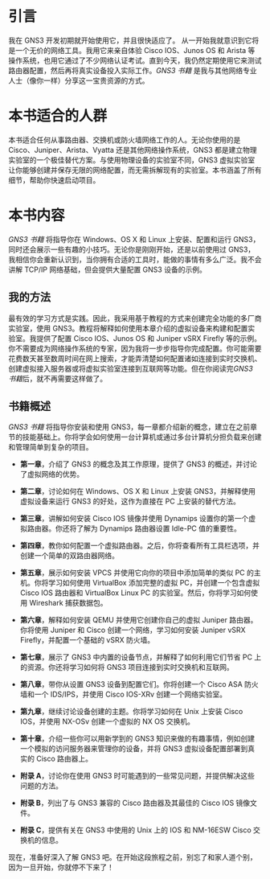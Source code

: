 # 引言

我在 GNS3 开发初期就开始使用它，并且很快适应了。 从一开始我就意识到它将是一个无价的网络工具。我用它来亲自体验 Cisco IOS、Junos OS 和 Arista 等操作系统，也用它通过了不少网络认证考试。直到今天，我仍然定期使用它来测试路由器配置，然后再将真实设备投入实际工作。*GNS3 书籍* 是我与其他网络专业人士（像你一样）分享这一宝贵资源的方式。

# 本书适合的人群

本书适合任何从事路由器、交换机或防火墙网络工作的人。无论你使用的是 Cisco、Juniper、Arista、Vyatta 还是其他网络操作系统，GNS3 都是建立物理实验室的一个极佳替代方案。与使用物理设备的实验室不同，GNS3 虚拟实验室让你能够创建并保存无限的网络配置，而无需拆解现有的实验室。本书涵盖了所有细节，帮助你快速启动项目。

# 本书内容

*GNS3 书籍* 将指导你在 Windows、OS X 和 Linux 上安装、配置和运行 GNS3，同时还会展示一些有趣的小技巧。无论你是刚刚开始，还是以前使用过 GNS3，我相信你会重新认识到，当你拥有合适的工具时，能做的事情有多么广泛。我不会讲解 TCP/IP 网络基础，但会提供大量配置 GNS3 设备的示例。

## 我的方法

最有效的学习方式是实践。因此，我采用基于教程的方式来创建完全功能的多厂商实验室，使用 GNS3。教程将解释如何使用本章介绍的虚拟设备来构建和配置实验室。我提供了配置 Cisco IOS、Junos OS 和 Juniper vSRX Firefly 等的示例。你不需要成为网络操作系统的专家，因为我将一步步指导你完成配置。你可能需要花费数天甚至数周时间在网上搜索，才能弄清楚如何配置诸如连接到实时交换机、创建虚拟接入服务器或将虚拟实验室连接到互联网等功能。但在你阅读完*GNS3 书籍*后，就不再需要这样做了。

## 书籍概述

*GNS3 书籍* 将指导你安装和使用 GNS3，每一章都介绍新的概念，建立在之前章节的技能基础上。你将学会如何使用一台计算机或通过多台计算机分担负载来创建和管理简单到复杂的项目。

+   **第一章**，介绍了 GNS3 的概念及其工作原理，提供了 GNS3 的概述，并讨论了虚拟网络的优势。

+   **第二章**，讨论如何在 Windows、OS X 和 Linux 上安装 GNS3，并解释使用虚拟设备来运行 GNS3 的好处，这作为直接在 PC 上安装的替代方法。

+   **第三章**，讲解如何安装 Cisco IOS 镜像并使用 Dynamips 设置你的第一个虚拟路由器。你还将了解为 Dynamips 路由器设置 Idle-PC 值的重要性。

+   **第四章**，教你如何配置一个虚拟路由器。之后，你将查看所有工具栏选项，并创建一个简单的双路由器网络。

+   **第五章**，展示如何安装 VPCS 并使用它向你的项目中添加简单的类似 PC 的主机。你将学习如何使用 VirtualBox 添加完整的虚拟 PC，并创建一个包含虚拟 Cisco IOS 路由器和 VirtualBox Linux PC 的实验室。然后，你将学习如何使用 Wireshark 捕获数据包。

+   **第六章**，解释如何安装 QEMU 并使用它创建你自己的虚拟 Juniper 路由器。你将使用 Juniper 和 Cisco 创建一个网络，学习如何安装 Juniper vSRX Firefly，并配置一个基础的 vSRX 防火墙。

+   **第七章**，展示了 GNS3 中内置的设备节点，并解释了如何利用它们节省 PC 上的资源。你还将学习如何将 GNS3 项目连接到实时交换机和互联网。

+   **第八章**，带你从设置 GNS3 设备到配置它们。你将创建一个 Cisco ASA 防火墙和一个 IDS/IPS，并使用 Cisco IOS-XRv 创建一个网络实验室。

+   **第九章**，继续讨论设备创建的主题。你将学习如何在 Unix 上安装 Cisco IOS，并使用 NX-OSv 创建一个虚拟的 NX OS 交换机。

+   **第十章**，介绍一些你可以用新学到的 GNS3 知识来做的有趣事情，例如创建一个模拟的访问服务器来管理你的设备，并将 GNS3 虚拟设备配置部署到真实的 Cisco 路由器上。

+   **附录 A**，讨论你在使用 GNS3 时可能遇到的一些常见问题，并提供解决这些问题的方法。

+   **附录 B**，列出了与 GNS3 兼容的 Cisco 路由器及其最佳的 Cisco IOS 镜像文件。

+   **附录 C**，提供有关在 GNS3 中使用的 Unix 上的 IOS 和 NM-16ESW Cisco 交换机的信息。

现在，准备好深入了解 GNS3 吧。在开始这段旅程之前，别忘了和家人道个别，因为一旦开始，你就停不下来了！
